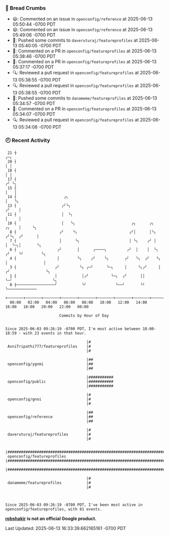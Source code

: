 ### 🍞 Bread Crumbs

 * 😃: Commented on an issue in `openconfig/reference` at 2025-06-13 05:50:44 -0700 PDT
 * 😃: Commented on an issue in `openconfig/reference` at 2025-06-13 05:49:06 -0700 PDT
 * 🚢: Pushed some commits to `daveruturaj/featureprofiles` at 2025-06-13 05:40:05 -0700 PDT
 * 💬: Commented on a PR in  `openconfig/featureprofiles` at 2025-06-13 05:38:46 -0700 PDT
 * 💬: Commented on a PR in  `openconfig/featureprofiles` at 2025-06-13 05:37:17 -0700 PDT
 * 🔍: Reviewed a pull request in  `openconfig/featureprofiles` at 2025-06-13 05:38:55 -0700 PDT
 * 🔍: Reviewed a pull request in  `openconfig/featureprofiles` at 2025-06-13 05:38:55 -0700 PDT
 * 🚢: Pushed some commits to `danameme/featureprofiles` at 2025-06-13 05:34:57 -0700 PDT
 * 💬: Commented on a PR in  `openconfig/featureprofiles` at 2025-06-13 05:34:07 -0700 PDT
 * 🔍: Reviewed a pull request in  `openconfig/featureprofiles` at 2025-06-13 05:34:08 -0700 PDT

### 🕘 Recent Activity
```
 21 ┼                                                                            ╭─╮
 20 ┤                                                                            │ │
 18 ┤                                                                            │ │
 17 ┤                                                                           ╭╯ ╰╮
 15 ┤                                                                           │   │
 14 ┤                     ╭╮                                                    │   ╰╮
 13 ┤                    ╭╯╰╮                                                  ╭╯    │
 11 ┤                    │  ╰╮                                                 │     │
 10 ┤                    │   ╰╮                         ╭╮      ╭╮       ╭╮    │     ╰╮
  8 ┤                   ╭╯    ╰╮                       ╭╯│      │╰╮     ╭╯╰╮  ╭╯      │
  7 ┤                   │      ╰╮                      │ ╰╮    ╭╯ │     │  ╰─╮│       ╰╮
  6 ┤                  ╭╯       │      ╭────╮         ╭╯  │    │  ╰╮   ╭╯    ╰╯        ╰╮
  4 ┤                  │        ╰╮    ╭╯    ╰╮       ╭╯   ╰╮  ╭╯   ╰╮  │                │
  3 ┤                 ╭╯         ╰╮ ╭─╯      ╰─╮     │     ╰╮╭╯     │ ╭╯                ╰╮
  1 ┤                 │           │╭╯          ╰─╮  ╭╯      ││      ╰─╯                  ╰╮
  0 ┼─────────────────╯           ╰╯             ╰──╯       ╰╯                            ╰─────────────
    +───────+───────+───────+───────+───────+───────+───────+───────+───────+───────+───────+───────+────
  00:00   02:00   04:00   06:00   08:00   10:00   12:00   14:00   16:00   18:00   20:00   22:00   00:00   

						Commits by Hour of Day


Since 2025-06-03 09:26:19 -0700 PDT, I'm most active between 18:00-18:59 - with 23 events in that hour.

```



```
                                    |#
 AvniTripathi777/featureprofiles    |#
                                    |#

                                    |##
 openconfig/ygnmi                   |##
                                    |##

                                    |###########
 openconfig/public                  |###########
                                    |###########

                                    |#
 openconfig/gnoi                    |#
                                    |#

                                    |##
 openconfig/reference               |##
                                    |##

                                    |#
 daveruturaj/featureprofiles        |#
                                    |#

                                    |#################################################################################
 openconfig/featureprofiles         |#################################################################################
                                    |#################################################################################

                                    |#
 danameme/featureprofiles           |#
                                    |#



Since 2025-06-03 09:26:19 -0700 PDT, I've been most active in openconfig/featureprofiles, with 81 events.

```
**[robshakir](mailto:robjs@google.com) is not an official Google product.**  


Last Updated: 2025-06-13 16:33:39.662165161 -0700 PDT
